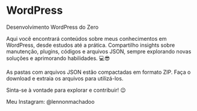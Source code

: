 # WordPress
Desenvolvimento WordPress do Zero


Aqui você encontrará conteúdos sobre meus conhecimentos em WordPress, desde estudos até a prática. Compartilho insights sobre manutenção, plugins, códigos e arquivos JSON, sempre explorando novas soluções e aprimorando habilidades. 💻😎

As pastas com arquivos JSON estão compactadas em formato ZIP. Faça o download e extraia os arquivos para utilizá-los.

Sinta-se à vontade para explorar e contribuir! 😉


Meu Instagram: @lennonmachadoo 
